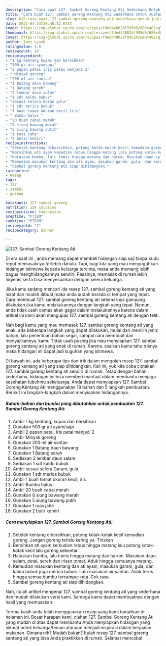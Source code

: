 ```yaml
---
description: "Cara buat 127. Sambal Goreng Kentang Ati Sederhana Untuk Jualan"
title: "Cara buat 127. Sambal Goreng Kentang Ati Sederhana Untuk Jualan"
slug: 615-cara-buat-127-sambal-goreng-kentang-ati-sederhana-untuk-jualan
date: 2021-04-23T20:46:12.673Z
image: https://img-global.cpcdn.com/recipes/fded44802bf995d0/680x482cq70/127-sambal-goreng-kentang-ati-foto-resep-utama.jpg
thumbnail: https://img-global.cpcdn.com/recipes/fded44802bf995d0/680x482cq70/127-sambal-goreng-kentang-ati-foto-resep-utama.jpg
cover: https://img-global.cpcdn.com/recipes/fded44802bf995d0/680x482cq70/127-sambal-goreng-kentang-ati-foto-resep-utama.jpg
author: Inez Lynch
ratingvalue: 3.6
reviewcount: 10
recipeingredient:
- "1 kg kentang kupas dan bersihkan"
- "500 gr ati ayamsapi"
- "2 papan petai iris petai menjadi 2"
- " Minyak goreng"
- "200 ml air santan"
- "1 Batang daun bawang"
- "1 Batang sereh"
- "2 lembar daun salam"
- "1 sdt kaldu bubuk"
- "sesuai selera Garam gula"
- "1 sdt merica bubuk"
- "1 buah tomat ukuran kecil iris"
- " Bumbu halus "
- "20 buah cabai merah"
- "8 siung bawang merah"
- "5 siung bawang putih"
- "1 ruas jahe"
- "2 butir kemiri"
recipeinstructions:
- "Setelah kentang dibersihkan, potong kotak-kotak kecil kemudian goreng. Jangan goreng terlalu kering ya. Tiriskan"
- "Bersihkan ati ayam kemudian rebus hingga matang lalu potong kotak-kotak kecil lalu goreng sebentar."
- "Haluskan bumbu, lalu tumis hingga matang dan harum. Masukan daun salam, petai, sereh dan irisan tomat. Aduk hingga semuanya matang."
- "Kemudian masukan kentang dan ati ayam, masukan garam, gula, dan kaldu bubuk juga merica bubuk. Lalu masukan air santan. Aduk terus hingga semua bumbu tercampur rata. Cek rasa."
- "Sambel goreng kentang ati siap dihidangkan."
categories:
- Resep
tags:
- 127
- sambal
- goreng

katakunci: 127 sambal goreng 
nutrition: 154 calories
recipecuisine: Indonesian
preptime: "PT38M"
cooktime: "PT50M"
recipeyield: "2"
recipecategory: Dinner

---
```



![127. Sambal Goreng Kentang Ati](https://img-global.cpcdn.com/recipes/fded44802bf995d0/680x482cq70/127-sambal-goreng-kentang-ati-foto-resep-utama.jpg)

Di era  saat ini , anda memang dapat membeli hidangan siap saji tanpa kudu repot memasaknya terlebih dahulu. Tapi, bagi kita yang mau menyuguhkan hidangan istimewa kepada keluarga tercinta, maka anda memang lebih bagus menghidangkannya sendiri. Pasalnya, memasak di rumah lebih higienis serta bisa menyesuaikan dengan selera keluarga.

Jika kamu sedang mencari ide resep 127. sambal goreng kentang ati yang lezat dan mudah dibuat,maka anda sudah berada di tempat yang tepat. Cara membuat 127. sambal goreng kentang ati  sebenarnya gampang dilakukan jika kamu melakukannya dengan langkah yang tepat. Namun, anda tidak usah cemas akan gagal dalam melakukannya 
karena dalam artikel ini kami akan mengupas 127. sambal goreng kentang ati dengan teliti.  



Nah bagi kamu yang mau memasak 127. sambal goreng kentang ati yang enak, ada beberapa langkah yang dapat dilakukan, mulai dari memilih jenis bahan, lalu penentuan bahan segar, sampai cara membuat dan menyajikannya. kamu Tidak usah pusing jika mau menyiapkan 127. sambal goreng kentang ati yang enak di rumah. Karena, asalkan kamu  tahu triknya, maka hidangan ini dapat jadi suguhan yang istimewa.

Di bawah ini, ada beberapa tips dan trik dalam mengolah resep 127. sambal goreng kentang ati yang siap dihidangkan. Kali ini, yuk kita coba ciptakan 127. sambal goreng kentang ati sendiri di rumah. Tetap dengan bahan sederhana, hidangan ini bisa memberi manfaat dalam membantu menjaga kesehatan tubuhmu sekeluarga. Anda dapat menyiapkan 127. Sambal Goreng Kentang Ati menggunakan 18 bahan dan 5 langkah pembuatan. Berikut ini langkah-langkah dalam menyiapkan hidangannya.

<!--inarticleads1-->

##### Bahan-bahan dan bumbu yang dibutuhkan untuk pembuatan 127. Sambal Goreng Kentang Ati:

1. Ambil 1 kg kentang, kupas dan bersihkan
1. Gunakan 500 gr ati ayam/sapi
1. Ambil 2 papan petai, iris petai menjadi 2
1. Ambil  Minyak goreng
1. Gunakan 200 ml air santan
1. Gunakan 1 Batang daun bawang
1. Gunakan 1 Batang sereh
1. Sediakan 2 lembar daun salam
1. Sediakan 1 sdt kaldu bubuk
1. Ambil sesuai selera Garam, gula
1. Gunakan 1 sdt merica bubuk
1. Ambil 1 buah tomat ukuran kecil, iris
1. Ambil  Bumbu halus :
1. Ambil 20 buah cabai merah
1. Gunakan 8 siung bawang merah
1. Gunakan 5 siung bawang putih
1. Gunakan 1 ruas jahe
1. Gunakan 2 butir kemiri




<!--inarticleads2-->

##### Cara menyiapkan 127. Sambal Goreng Kentang Ati:

1. Setelah kentang dibersihkan, potong kotak-kotak kecil kemudian goreng. Jangan goreng terlalu kering ya. Tiriskan
1. Bersihkan ati ayam kemudian rebus hingga matang lalu potong kotak-kotak kecil lalu goreng sebentar.
1. Haluskan bumbu, lalu tumis hingga matang dan harum. Masukan daun salam, petai, sereh dan irisan tomat. Aduk hingga semuanya matang.
1. Kemudian masukan kentang dan ati ayam, masukan garam, gula, dan kaldu bubuk juga merica bubuk. Lalu masukan air santan. Aduk terus hingga semua bumbu tercampur rata. Cek rasa.
1. Sambel goreng kentang ati siap dihidangkan.




Nah, itulah artikel mengenai  127. sambal goreng kentang ati  yang sederhana dan mudah dilakukan versi kami. Semoga kamu dapat membuatnya dengan hasil yang memuaskan. 

Terima kasih anda telah menggunakan resep yang kami tampilkan di halaman ini. Besar harapan kami, olahan  127. Sambal Goreng Kentang Ati yang mudah di atas dapat membantu Anda menyiapkan hidangan yang nikmat untuk keluarga/teman ataupun menjadi inspirasi dalam berjualan makanan. Gimana nih? Mudah bukan? Itulah resep 127. sambal goreng kentang ati yang bisa Anda praktikkan di rumah. Selamat mencoba!

